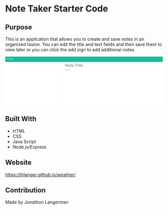 # Note Taker Starter Code

## Purpose
This is an application that allows you to create and save notes in an organized fasion. You can edit the title and text fields and then save them to view later or you can click the add sign to add additional notes. 

![notetaker](./public/assets/images/appImg.PNG?raw=true "Image of notetaker")

## Built With
* HTML
* CSS
* Java Script
* Node.js/Express

## Website
https://jhlanger.github.io/weather/

## Contribution
Made by Jonathon Langerman